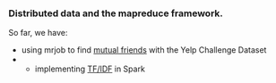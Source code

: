 ### Distributed data and the mapreduce framework.

So far, we have:

- using mrjob to find [mutual friends](https://github.com/aeeilllmrx/mapreduce/blob/master/mrjob%20demo.ipynb) with the Yelp Challenge Dataset
- - implementing [TF/IDF](https://github.com/aeeilllmrx/mapreduce/blob/master/tf_idf.ipynb) in Spark

